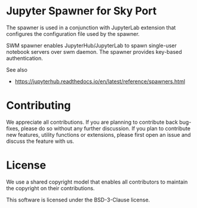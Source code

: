 Jupyter Spawner for Sky Port
================================

The spawner is used in a conjunction with JupyterLab extension
that configures the configuration file used by the spawner.

SWM spawner enables JupyterHub/JupyterLab to spawn single-user notebook
servers over swm daemon. The spawner provides key-based authentication.

See also 
 * https://jupyterhub.readthedocs.io/en/latest/reference/spawners.html

# Contributing

We appreciate all contributions. If you are planning to contribute back bug-fixes, please do so
without any further discussion. If you plan to contribute new features, utility functions or extensions,
please first open an issue and discuss the feature with us. 

# License

We use a shared copyright model that enables all contributors to maintain the copyright on their contributions.

This software is licensed under the BSD-3-Clause license.
